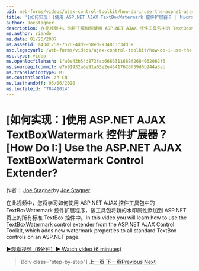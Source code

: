 ```yaml
---
uid: web-forms/videos/ajax-control-toolkit/how-do-i-use-the-aspnet-ajax-textboxwatermark-control-extender
title: '[如何实现：]使用 ASP.NET AJAX TextBoxWatermark 控件扩展器？ | Microsoft Docs'
author: JoeStagner
description: 在此视频中，你将了解如何使用 ASP.NET AJAX 控件工具包中的 TextBoxWatermark 控件扩展程序，该工具包将新的水印属性添加到 。
ms.author: riande
ms.date: 01/26/2007
ms.assetid: a43d175e-7526-4dd9-b8ed-9348c3c3dd39
msc.legacyurl: /web-forms/videos/ajax-control-toolkit/how-do-i-use-the-aspnet-ajax-textboxwatermark-control-extender
msc.type: video
ms.openlocfilehash: 1fa0e43b54d872fab6666311668f2684062062f6
ms.sourcegitcommit: e7e91932a6e91a63e2e46417626f39d6b244a3ab
ms.translationtype: MT
ms.contentlocale: zh-CN
ms.lasthandoff: 03/06/2020
ms.locfileid: "78441014"
---
```

# <a name="how-do-i-use-the-aspnet-ajax-textboxwatermark-control-extender"></a><span data-ttu-id="9b52d-104">[如何实现：]使用 ASP.NET AJAX TextBoxWatermark 控件扩展器？</span><span class="sxs-lookup"><span data-stu-id="9b52d-104">[How Do I:] Use the ASP.NET AJAX TextBoxWatermark Control Extender?</span></span>

<span data-ttu-id="9b52d-105">作者： [Joe Stagner](https://github.com/JoeStagner)</span><span class="sxs-lookup"><span data-stu-id="9b52d-105">by [Joe Stagner](https://github.com/JoeStagner)</span></span>

<span data-ttu-id="9b52d-106">在此视频中，您将学习如何使用 ASP.NET AJAX 控件工具包中的 TextBoxWatermark 控件扩展程序，该工具包将新的水印属性添加到 ASP.NET 页上的所有标准 TextBox 控件中。</span><span class="sxs-lookup"><span data-stu-id="9b52d-106">In this video you will learn how to use the TextBoxWatermark control extender from the ASP.NET AJAX Control Toolkit, which adds new watermark properties to all standard TextBox controls on an ASP.NET page.</span></span>

[<span data-ttu-id="9b52d-107">&#9654;观看视频（6分钟）</span><span class="sxs-lookup"><span data-stu-id="9b52d-107">&#9654; Watch video (6 minutes)</span></span>](https://channel9.msdn.com/Blogs/ASP-NET-Site-Videos/how-do-i-use-the-aspnet-ajax-textboxwatermark-control-extender)

> [!div class="step-by-step"]
> <span data-ttu-id="9b52d-108">[上一页](how-do-i-use-the-aspnet-ajax-cascadingdropdown-control-extender.md)
> [下一页](how-do-i-use-the-aspnet-ajax-popup-control-extender.md)</span><span class="sxs-lookup"><span data-stu-id="9b52d-108">[Previous](how-do-i-use-the-aspnet-ajax-cascadingdropdown-control-extender.md)
[Next](how-do-i-use-the-aspnet-ajax-popup-control-extender.md)</span></span>

